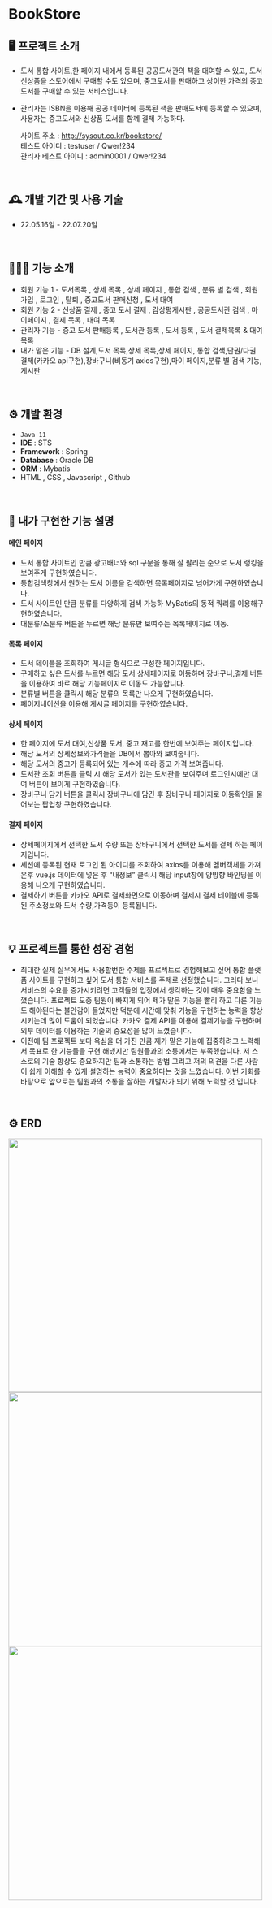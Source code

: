 # BookStore 

## 🖥️ 프로젝트 소개
- 도서 통합 사이트,한 페이지 내에서 등록된 공공도서관의 책을 대여할 수 있고, 도서 신상품을 스토어에서 구매할 수도 있으며, 중고도서를 판매하고 상이한 가격의 중고도서를 구매할 수 있는 서비스입니다.

- 관리자는 ISBN을 이용해 공공 데이터에 등록된 책을 판매도서에 등록할 수 있으며, 사용자는 중고도서와 신상품 도서를 함꼐 결제 가능하다.<br>

  사이트 주소 : http://sysout.co.kr/bookstore/  <br>
  테스트 아이디 : testuser / Qwer!234     <br>
  관리자 테스트 아이디 : admin0001 / Qwer!234

<br>

## 🕰️ 개발 기간 및 사용 기술
* 22.05.16일 - 22.07.20일
<br>

## 🧑‍🤝‍🧑 기능 소개
 - 회원 기능 1 - 도서목록 , 상세 목록 , 상세 페이지 , 통합 검색 , 분류 별 검색 , 회원가입 , 로그인 , 탈퇴 , 중고도서 판매신청 , 도서 대여
 - 회원 기능 2 - 신상품 결제 , 중고 도서 결제 , 감상평게시판 , 공공도서관 검색 , 마이페이지 , 결제 목록 , 대여 목록
 - 관리자 기능 - 중고 도서 판매등록 , 도서관 등록 , 도서 등록 , 도서 결제목록 & 대여목록
 - 내가 맡은 기능 - DB 설계,도서 목록,상세 목록,상세 페이지, 통합 검색,단권/다권 결제(카카오 api구현),장바구니(비동기 axios구현),마이 페이지,분류 별 검색 기능, 게시판
 <br>


## ⚙️ 개발 환경
- `Java 11`
- **IDE** : STS 
- **Framework** : Spring
- **Database** : Oracle DB
- **ORM** : Mybatis
- HTML , CSS , Javascript , Github
<br>


## 📌 내가 구현한 기능 설명
#### 메인 페이지 
- 도서 통합 사이트인 만큼 광고배너와 sql 구문을 통해 잘 팔리는 순으로 도서 랭킹을 보여주게 구현하였습니다.
- 통합검색창에서 원하는 도서 이름을 검색하면 목록페이지로 넘어가게 구현하였습니다.
- 도서 사이트인 만큼 분류를 다양하게 검색 가능하 MyBatis의 동적 쿼리를 이용해구현하였습니다.
- 대분류/소분류 버튼을 누르면 해당 분류만 보여주는 목록페이지로 이동.
#### 목록 페이지
- 도서 테이블을 조회하여 게시글 형식으로 구성한 페이지입니다.
- 구매하고 싶은 도서를 누르면 해당 도서 상세페이지로 이동하며 장바구니,결제 버튼을 이용하여 바로 해당 기능페이지로 이동도 가능합니다.
- 분류별 버튼을 클릭시 해당 분류의 목록만 나오게 구현하였습니다.
- 페이지네이션을 이용해 게시글 페이지를 구현하였습니다.
#### 상세 페이지 
- 한 페이지에 도서 대여,신상품 도서, 중고 재고를 한번에 보여주는 페이지입니다.
- 해당 도서의 상세정보와가격들을 DB에서 뽑아와 보여줍니다.
- 해당 도서의 중고가 등록되어 있는 개수에 따라 중고 가격 보여줍니다.
- 도서관 조회 버튼을 클릭 시 해당 도서가 있는 도서관을 보여주며 로그인시에만 대여 버튼이 보이게 구현하였습니다.
- 장바구니 담기 버튼을 클릭시 장바구니에 담긴 후 장바구니 페이지로 이동확인을 물어보는 팝업창 구현하였습니다. 

#### 결제 페이지
- 상세페이지에서 선택한 도서 수량 또는 장바구니에서 선택한 도서를 결제 하는 페이지입니다.
- 세션에 등록된 현재 로그인 된 아이디를 조회하여 axios를 이용해 멤버객체를 가져 온후 vue.js 데이터에 넣은 후 “내정보” 클릭시 해당 input창에 양방향 바인딩을 이용해 나오게 구현하였습니다.
- 결제하기 버튼을 카카오 API로 결제화면으로 이동하며 결제시 결제 테이블에 등록된 주소정보와 도서 수량,가격등이 등록됩니다.
<br>

## 💡 프로젝트를 통한 성장 경험
- 최대한 실제 실무에서도 사용할번한 주제를 프로젝트로 경험해보고 싶어 통합 플랫폼 사이트를 구현하고 싶어 도서 통합 서비스를 주제로 선정했습니다. 그러다 보니 서비스의 수요를 증가시키려면 고객들의 입장에서 생각하는 것이 매우 중요함을 느꼈습니다. 프로젝트 도중 팀원이 빠지게 되어 제가 맡은 기능을 빨리 하고 다른 기능도 해야된다는 불안감이 들었지만 덕분에 시간에 맞춰 기능을 구현하는 능력을 향상 시키는데 많이 도움이 되었습니다. 카카오 결제 API를 이용해 결제기능을 구현하며 외부 데이터를 이용하는 기술의 중요성을 많이 느꼈습니다.
- 이전에 팀 프로젝트 보다 욕심을 더 가진 만큼 제가 맡은 기능에 집중하려고 노력해서  목표로 한 기능들을 구현 해냈지만 팀원들과의 소통에서는 부족했습니다. 저 스스로의 기술 향상도 중요하지만 팀과 소통하는 방법 그리고 저의 의견을 다른 사람이 쉽게 이해할 수 있게 설명하는 능력이 중요하다는 것을 느꼈습니다. 이번 기회를 바탕으로 앞으로는 팀원과의 소통을 잘하는 개발자가 되기 위해 노력할 것 입니다.
<br>

## ⚙️ ERD 

<img src="https://github.com/gkstjr/bookstore/assets/99389922/0068e505-4be4-4f71-8e74-39d52fe0f163" width="500" height="500"/>
<img src="https://github.com/gkstjr/bookstore/assets/99389922/97703b72-43c0-4129-b0a4-951f43426ab1" width="500" height="500"/>
<br>
<img src="https://github.com/gkstjr/bookstore/assets/99389922/9c4de980-d7dd-4f82-884e-43b418668957" width="500" height="500"/>

